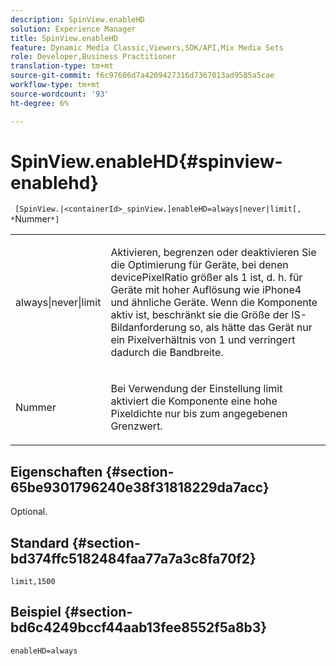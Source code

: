 ```yaml
---
description: SpinView.enableHD
solution: Experience Manager
title: SpinView.enableHD
feature: Dynamic Media Classic,Viewers,SDK/API,Mix Media Sets
role: Developer,Business Practitioner
translation-type: tm+mt
source-git-commit: f6c97606d7a4209427316d7367013ad9585a5cae
workflow-type: tm+mt
source-wordcount: '93'
ht-degree: 6%

---
```



# SpinView.enableHD{#spinview-enablehd}

` [SpinView.|<containerId>_spinView.]enableHD=always|never|limit[, *`Nummer`*]`

<table id="table_8929B59833DE4E1C89FA4BCF07309809"> 
 <tbody> 
  <tr> 
   <td colname="col1"> <p> <span class="codeph"> always|never|limit</span> </p> </td> 
   <td colname="col2"> <p> Aktivieren, begrenzen oder deaktivieren Sie die Optimierung für Geräte, bei denen <span class="codeph"> devicePixelRatio</span> größer als <span class="codeph"> 1</span> ist, d. h. für Geräte mit hoher Auflösung wie iPhone4 und ähnliche Geräte. Wenn die Komponente aktiv ist, beschränkt sie die Größe der IS-Bildanforderung so, als hätte das Gerät nur ein Pixelverhältnis von <span class="codeph"> 1</span> und verringert dadurch die Bandbreite. </p> </td> 
  </tr> 
  <tr> 
   <td colname="col1"> <p> <span class="codeph"><span class="varname"> Nummer</span></span> </p> </td> 
   <td colname="col2"> <p> Bei Verwendung der Einstellung <span class="codeph"> limit</span> aktiviert die Komponente eine hohe Pixeldichte nur bis zum angegebenen Grenzwert. </p> </td> 
  </tr> 
 </tbody> 
</table>

## Eigenschaften {#section-65be9301796240e38f31818229da7acc}

Optional.

## Standard {#section-bd374ffc5182484faa77a7a3c8fa70f2}

`limit,1500`

## Beispiel {#section-bd6c4249bccf44aab13fee8552f5a8b3}

`enableHD=always`
